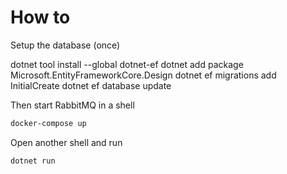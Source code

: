 # How to

Setup the database (once)

dotnet tool install --global dotnet-ef
dotnet add package Microsoft.EntityFrameworkCore.Design
dotnet ef migrations add InitialCreate
dotnet ef database update

Then start RabbitMQ in a shell

```bash
docker-compose up
```

Open another shell and run

```bash
dotnet run
```
